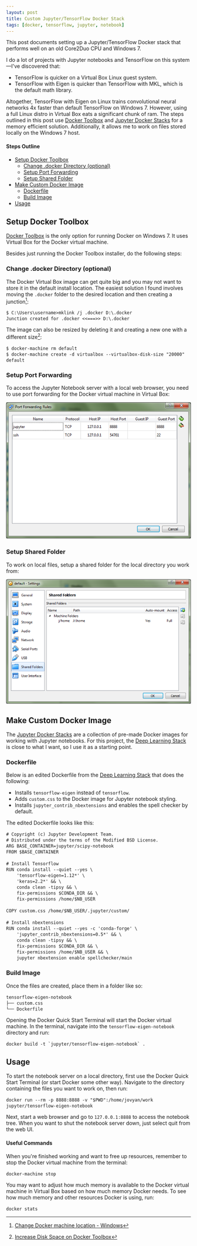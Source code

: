 ```yaml
---
layout: post
title: Custom Jupyter/TensorFlow Docker Stack
tags: [docker, tensorflow, jupyter, notebook]
---
```


This post documents setting up a Jupyter/TensorFlow Docker stack that performs well on an old Core2Duo CPU and Windows 7.
<!--more-->
I do a lot of projects with Jupyter notebooks and TensorFlow on this system&mdash;I've discovered that:
- TensorFlow is quicker on a Virtual Box Linux guest system.
- TensorFlow with Eigen is quicker than TensorFlow with MKL, which is the default math library.

Altogether, TensorFlow with Eigen on Linux trains convolutional neural networks 4x faster than default TensorFlow on Windows 7. 
However, using a full Linux distro in Virtual Box eats a significant chunk of ram.
The steps outlined in this post use [Docker Toolbox](https://docs.docker.com/toolbox/overview/) and [Jupyter Docker Stacks](https://jupyter-docker-stacks.readthedocs.io/en/latest/) for a memory efficient solution. Additionally, it allows me to work on files stored locally on the Windows 7 host.

#### Steps Outline
- [Setup Docker Toolbox](#setup-docker-toolbox)
	- [Change .docker Directory (optional)](#change-docker-directory-optional)
	- [Setup Port Forwarding](#setup-port-forwarding)
	- [Setup Shared Folder](#setup-shared-folder)
- [Make Custom Docker Image](#make-custom-docker-image)
	- [Dockerfile](#dockerfile)
	- [Build Image](#build-image)
- [Usage](#usage)


## Setup Docker Toolbox
[Docker Toolbox](https://docs.docker.com/toolbox/overview/) is the only option for running Docker on Windows 7. It uses Virtual Box for the Docker virtual machine.

Besides just running the Docker Toolbox installer, do the following steps:

### Change .docker Directory (optional)

The Docker Virtual Box image can get quite big and you may not want to store it in the default install location. The easiest solution I found involves moving the `.docker` folder to the desired location and then creating a junction[^1]:

	$ C:\Users\username>mklink /j .docker D:\.docker
	Junction created for .docker <<===>> D:\.docker	

The image can also be resized by deleting it and creating a new one with a different size[^2]:

	$ docker-machine rm default
	$ docker-machine create -d virtualbox --virtualbox-disk-size "20000" default
	
### Setup Port Forwarding
To access the Jupyter Notebook server with a local web browser, you need to use port forwarding for the Docker virtual machine in Virtual Box:

![Port Forwarding](/assets/2019-01-03-jupyter-tensorflow-docker-stack/vbox-port-forward.PNG)

### Setup Shared Folder
To work on local files, setup a shared folder for the local directory you work from:

![Shared Folder](/assets/2019-01-03-jupyter-tensorflow-docker-stack/vbox-shared-folder.PNG)
	
## Make Custom Docker Image

The [Jupyter Docker Stacks](https://jupyter-docker-stacks.readthedocs.io/en/latest/) are a collection of pre-made Docker images for working with Jupyter notebooks. 
For this project, the [Deep Learning Stack](https://github.com/jupyter/docker-stacks/tree/master/tensorflow-notebook) is close to what I want, so I use it as a starting point.


### Dockerfile

Below is an edited Dockerfile from the [Deep Learning Stack](https://github.com/jupyter/docker-stacks/tree/master/tensorflow-notebook) that does the following:

- Installs `tensorflow-eigen` instead of `tensorflow`.
- Adds `custom.css` to the Docker image for Jupyter notebook styling.
- Installs `jupyter_contrib_nbextensions` and enables the spell checker by default.

The edited Dockerfile looks like this:

	# Copyright (c) Jupyter Development Team.
	# Distributed under the terms of the Modified BSD License.
	ARG BASE_CONTAINER=jupyter/scipy-notebook
	FROM $BASE_CONTAINER

	# Install Tensorflow
	RUN conda install --quiet --yes \
		'tensorflow-eigen=1.12*' \
		'keras=2.2*' && \
		conda clean -tipsy && \	
		fix-permissions $CONDA_DIR && \
		fix-permissions /home/$NB_USER
		
	COPY custom.css /home/$NB_USER/.jupyter/custom/

	# Install nbextensions
	RUN conda install --quiet --yes -c 'conda-forge' \
		'jupyter_contrib_nbextensions=0.5*' && \
		conda clean -tipsy && \	
		fix-permissions $CONDA_DIR && \
		fix-permissions /home/$NB_USER && \
		jupyter nbextension enable spellchecker/main
	
### Build Image
Once the files are created, place them in a folder like so:

	tensorflow-eigen-notebook
	├── custom.css
	└── Dockerfile
	
Opening the Docker Quick Start Terminal will start the Docker virtual machine. In the terminal, navigate into the `tensorflow-eigen-notebook` directory and run:

	docker build -t `jupyter/tensorflow-eigen-notebook` .

## Usage	

To start the notebook server on a local directory, first use the Docker Quick Start Terminal (or start Docker some other way). Navigate to the directory containing the files you want to work on, then run:

	docker run --rm -p 8888:8888 -v "$PWD":/home/jovyan/work jupyter/tensorflow-eigen-notebook

Next, start a web browser and go to `127.0.0.1:8888` to access the notebook tree.
When you want to shut the notebook server down, just select quit from the web UI.

#### Useful Commands

When you're finished working and want to free up resources, remember to stop the Docker virtual machine from the terminal:

	docker-machine stop

You may want to adjust how much memory is available to the Docker virtual machine in Virtual Box based on how much memory Docker needs. To see how much memory and other resources Docker is using, run:

	docker stats	


[^1]: [Change Docker machine location - Windows](https://stackoverflow.com/questions/33933107/change-docker-machine-location-windows#37246965)
[^2]: [Increase Disk Space on Docker Toolbox](https://stackoverflow.com/questions/39811650/increase-disk-space-on-docker-toolbox)